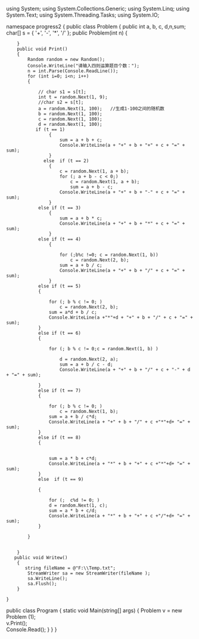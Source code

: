 using System;
using System.Collections.Generic;
using System.Linq;
using System.Text;
using System.Threading.Tasks;
using System.IO;


namespace progress2
{
    public class Problem
    {
        public  int a, b, c, d,n,sum;
        char[] s = { '+', '-', '*', '/' };
        public Problem(int n)
        {
           
        }
        public void Print()
        {
            Random random = new Random();
            Console.WriteLine("请输入四则运算题目个数：");
            n = int.Parse(Console.ReadLine());         
            for (int i=0; i<n; i++)
            {

                // char s1 = s[t];
                int t = random.Next(1, 9);
                //char s2 = s[t];
                a = random.Next(1, 100);   //生成1-100之间的随机数
                b = random.Next(1, 100);
                c = random.Next(1, 100);
                d = random.Next(1, 100); 
               if (t == 1)
                    {
                        sum = a + b + c;
                        Console.WriteLine(a + "+" + b + "+" + c + "=" + sum);
                    }
                  else  if (t == 2)
                    {
                        c = random.Next(1, a + b);
                        for (; a + b - c < 0;)
                            c = random.Next(1, a + b);
                            sum = a + b - c;
                        Console.WriteLine(a + "+" + b + "-" + c + "=" + sum);
                    }
                else if (t == 3)
                    {
                        sum = a + b * c;
                        Console.WriteLine(a + "+" + b + "*" + c + "=" + sum);                    
                    }
                else if (t == 4)
                    {
                       
                        for (;b%c !=0; c = random.Next(1, b))
                            c = random.Next(2, b);
                        sum = a + b / c;
                        Console.WriteLine(a + "+" + b + "/" + c + "=" + sum);
                    }
                else if (t == 5)
                {

                    for (; b % c != 0; )
                        c = random.Next(2, b);
                    sum = a*d + b / c;
                    Console.WriteLine(a +"*"+d + "+" + b + "/" + c + "=" + sum);
                }
                else if (t == 6)
                {

                    for (; b % c != 0;c = random.Next(1, b) )                  
                        
                        d = random.Next(2, a);
                        sum = a + b / c - d;
                        Console.WriteLine(a + "+" + b + "/" + c + "-" + d + "=" + sum);                    
                    
                }
                else if (t == 7)
                {

                    for (; b % c != 0; )
                        c = random.Next(1, b);
                    sum = a + b / c*d;
                    Console.WriteLine(a + "+" + b + "/" + c +"*"+d+ "=" + sum);
                }
                else if (t == 8)
                {

                   
                    sum = a * b + c*d;
                    Console.WriteLine(a + "*" + b + "+" + c +"*"+d+ "=" + sum);
                }
                else  if (t == 9)
              
                {

                    for (;  c%d != 0; )
                    d = random.Next(1, c);      
                    sum = a * b + c/d;
                    Console.WriteLine(a + "*" + b + "+" + c +"/"+d+ "=" + sum);
                }

            } 
                
            
        }
       public void Writew()
        {
           string fileName = @"F:\\Temp.txt";
            StreamWriter sa = new StreamWriter(fileName );
            sa.WriteLine();
            sa.Flush();
        }
            
    }
   public  class Program
    {
        static void Main(string[] args)
        {
            Problem v = new Problem (1);           
            v.Print();          
            Console.Read();
        }
    }
}

